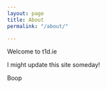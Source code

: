 ```yaml
---
layout: page
title: About
permalink: "/about/"

---
```

Welcome to t1d.ie

I might update this site someday!

Boop